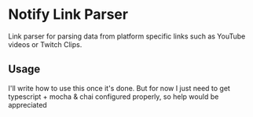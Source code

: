 # Notify Link Parser

Link parser for parsing data from platform specific links such as YouTube videos or Twitch Clips.

## Usage

I'll write how to use this once it's done. But for now I just need to get typescript + mocha & chai configured properly, so help would be appreciated 
